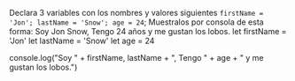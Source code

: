 Declara 3 variables con los nombres y valores siguientes ``firstName = 'Jon'; lastName = 'Snow'; age = 24``; Muestralos por consola de esta forma: Soy Jon Snow, Tengo 24 años y me gustan los lobos.
let firstName = 'Jon'
let lastName = 'Snow'
let age = 24

console.log("Soy " + firstName, lastName + ", Tengo " + age + " y me gustan los lobos.")
